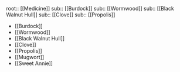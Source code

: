 root:: [[Medicine]]
sub:: [[Burdock]]
sub:: [[Wormwood]]
sub:: [[Black Walnut Hull]]
sub:: [[Clove]]
sub:: [[Propolis]]



- [[Burdock]]
- [[Wormwood]]
- [[Black Walnut Hull]]
- [[Clove]]
- [[Propolis]]
- [[Mugwort]]
- [[Sweet Annie]]





